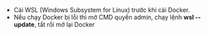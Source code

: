 - Cài WSL (Windows Subsystem for Linux) trước khi cài Docker.
- Nểu chạy Docker bị lỗi thì mở CMD quyền admin, chạy lệnh **wsl --update**, tắt rồi mở lại Docker
